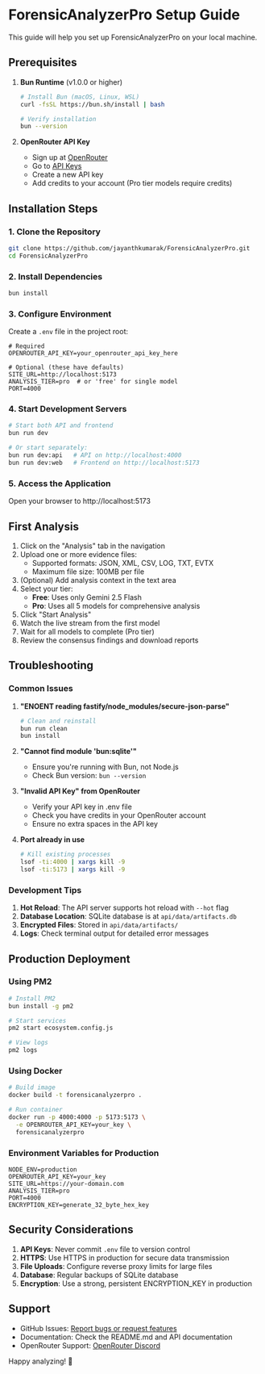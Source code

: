# ForensicAnalyzerPro Setup Guide

This guide will help you set up ForensicAnalyzerPro on your local machine.

## Prerequisites

1. **Bun Runtime** (v1.0.0 or higher)
   ```bash
   # Install Bun (macOS, Linux, WSL)
   curl -fsSL https://bun.sh/install | bash
   
   # Verify installation
   bun --version
   ```

2. **OpenRouter API Key**
   - Sign up at [OpenRouter](https://openrouter.ai/)
   - Go to [API Keys](https://openrouter.ai/keys)
   - Create a new API key
   - Add credits to your account (Pro tier models require credits)

## Installation Steps

### 1. Clone the Repository
```bash
git clone https://github.com/jayanthkumarak/ForensicAnalyzerPro.git
cd ForensicAnalyzerPro
```

### 2. Install Dependencies
```bash
bun install
```

### 3. Configure Environment
Create a `.env` file in the project root:

```env
# Required
OPENROUTER_API_KEY=your_openrouter_api_key_here

# Optional (these have defaults)
SITE_URL=http://localhost:5173
ANALYSIS_TIER=pro  # or 'free' for single model
PORT=4000
```

### 4. Start Development Servers
```bash
# Start both API and frontend
bun run dev

# Or start separately:
bun run dev:api   # API on http://localhost:4000
bun run dev:web   # Frontend on http://localhost:5173
```

### 5. Access the Application
Open your browser to http://localhost:5173

## First Analysis

1. Click on the "Analysis" tab in the navigation
2. Upload one or more evidence files:
   - Supported formats: JSON, XML, CSV, LOG, TXT, EVTX
   - Maximum file size: 100MB per file
3. (Optional) Add analysis context in the text area
4. Select your tier:
   - **Free**: Uses only Gemini 2.5 Flash
   - **Pro**: Uses all 5 models for comprehensive analysis
5. Click "Start Analysis"
6. Watch the live stream from the first model
7. Wait for all models to complete (Pro tier)
8. Review the consensus findings and download reports

## Troubleshooting

### Common Issues

1. **"ENOENT reading fastify/node_modules/secure-json-parse"**
   ```bash
   # Clean and reinstall
   bun run clean
   bun install
   ```

2. **"Cannot find module 'bun:sqlite'"**
   - Ensure you're running with Bun, not Node.js
   - Check Bun version: `bun --version`

3. **"Invalid API Key" from OpenRouter**
   - Verify your API key in .env file
   - Check you have credits in your OpenRouter account
   - Ensure no extra spaces in the API key

4. **Port already in use**
   ```bash
   # Kill existing processes
   lsof -ti:4000 | xargs kill -9
   lsof -ti:5173 | xargs kill -9
   ```

### Development Tips

1. **Hot Reload**: The API server supports hot reload with `--hot` flag
2. **Database Location**: SQLite database is at `api/data/artifacts.db`
3. **Encrypted Files**: Stored in `api/data/artifacts/`
4. **Logs**: Check terminal output for detailed error messages

## Production Deployment

### Using PM2
```bash
# Install PM2
bun install -g pm2

# Start services
pm2 start ecosystem.config.js

# View logs
pm2 logs
```

### Using Docker
```bash
# Build image
docker build -t forensicanalyzerpro .

# Run container
docker run -p 4000:4000 -p 5173:5173 \
  -e OPENROUTER_API_KEY=your_key \
  forensicanalyzerpro
```

### Environment Variables for Production
```env
NODE_ENV=production
OPENROUTER_API_KEY=your_key
SITE_URL=https://your-domain.com
ANALYSIS_TIER=pro
PORT=4000
ENCRYPTION_KEY=generate_32_byte_hex_key
```

## Security Considerations

1. **API Keys**: Never commit `.env` file to version control
2. **HTTPS**: Use HTTPS in production for secure data transmission
3. **File Uploads**: Configure reverse proxy limits for large files
4. **Database**: Regular backups of SQLite database
5. **Encryption**: Use a strong, persistent ENCRYPTION_KEY in production

## Support

- GitHub Issues: [Report bugs or request features](https://github.com/jayanthkumarak/ForensicAnalyzerPro/issues)
- Documentation: Check the README.md and API documentation
- OpenRouter Support: [OpenRouter Discord](https://discord.gg/openrouter)

Happy analyzing! 🖖 